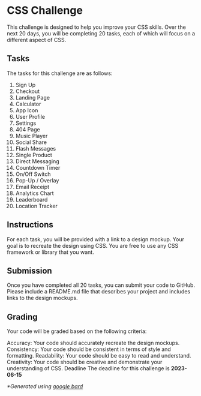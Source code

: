 # CSS Challenge
This challenge is designed to help you improve your CSS skills. Over the next 20 days, you will be completing 20 tasks, each of which will focus on a different aspect of CSS.

## Tasks
The tasks for this challenge are as follows:

1. Sign Up
2. Checkout
3. Landing Page
4. Calculator
5. App Icon
6. User Profile
7. Settings
8. 404 Page
9. Music Player
10. Social Share
11. Flash Messages
12. Single Product
13. Direct Messaging
14. Countdown Timer
15. On/Off Switch
16. Pop-Up / Overlay
17. Email Receipt
18. Analytics Chart
19. Leaderboard
20. Location Tracker

## Instructions
For each task, you will be provided with a link to a design mockup. Your goal is to recreate the design using CSS. You are free to use any CSS framework or library that you want.

## Submission
Once you have completed all 20 tasks, you can submit your code to GitHub. Please include a README.md file that describes your project and includes links to the design mockups.

## Grading
Your code will be graded based on the following criteria:

Accuracy: Your code should accurately recreate the design mockups.
Consistency: Your code should be consistent in terms of style and formatting.
Readability: Your code should be easy to read and understand.
Creativity: Your code should be creative and demonstrate your understanding of CSS.
Deadline
The deadline for this challenge is **2023-06-15**


_*Generated using [google bard](https://bard.google.com/)_